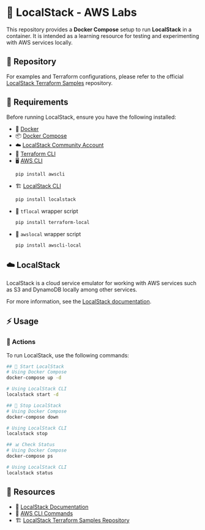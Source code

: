# 🚀 LocalStack - AWS Labs

This repository provides a **Docker Compose** setup to run **LocalStack** in a container. It is intended as a learning resource for testing and experimenting with AWS services locally.

## 🔗 Repository

For examples and Terraform configurations, please refer to the official [LocalStack Terraform Samples](https://github.com/localstack-samples/localstack-terraform-samples) repository.

## 📌 Requirements

Before running LocalStack, ensure you have the following installed:

- 🐳 [Docker](https://docs.docker.com/get-docker/)
- 📦 [Docker Compose](https://docs.docker.com/compose/install/)
- ☁️ [LocalStack Community Account](https://docs.localstack.cloud/)
- 🔧 [Terraform CLI](https://developer.hashicorp.com/terraform/downloads)
- 🖥️ [AWS CLI](https://aws.amazon.com/cli/)
  ```bash
  pip install awscli
  ```
- 🏗️ [LocalStack CLI](https://docs.localstack.cloud/references/localstack-cli/)
  ```bash
  pip install localstack
  ```
- 📝 `tflocal` wrapper script
  ```bash
  pip install terraform-local
  ```
- 📜 `awslocal` wrapper script
  ```bash
  pip install awscli-local
  ```

## ☁️ LocalStack

LocalStack is a cloud service emulator for working with AWS services such as S3 and DynamoDB locally among other services.

For more information, see the [LocalStack documentation](https://docs.localstack.cloud/home/).

## ⚡ Usage

### 🔄 Actions

To run LocalStack, use the following commands:

```bash
## 🚀 Start LocalStack
# Using Docker Compose
docker-compose up -d

# Using LocalStack CLI
localstack start -d

## 🛑 Stop LocalStack
# Using Docker Compose
docker-compose down

# Using LocalStack CLI
localstack stop

## 📊 Check Status
# Using Docker Compose
docker-compose ps

# Using LocalStack CLI
localstack status
```

## 📄 Resources

- 📘 [LocalStack Documentation](https://docs.localstack.cloud/)
- 📜 [AWS CLI Commands](https://docs.aws.amazon.com/cli/latest/reference/)
- 🏗️ [LocalStack Terraform Samples Repository](https://github.com/localstack-samples/localstack-terraform-samples)
